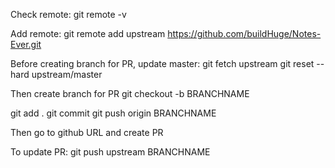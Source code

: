 Check remote: git remote -v

Add remote: git remote add upstream https://github.com/buildHuge/Notes-Ever.git

Before creating branch for PR, update master:
git fetch upstream
git reset --hard upstream/master

Then create branch for PR
git checkout -b BRANCHNAME

git add .
git commit
git push origin BRANCHNAME

Then go to github URL and create PR

To update PR: git push upstream BRANCHNAME
